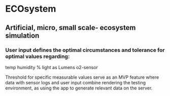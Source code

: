 # ECOsystem

## Artificial, micro, small scale- ecosystem simulation ## 

### User input defines the optimal circumstances and tolerance for optimal values regarding: 
temp
humidity %
light as Lumens
o2-sensor

Threshold for specific measurable values serve as an MVP feature where data with sensor logs and user input combine rendering the testing environment, as using the app to generate relevant data on the server.
